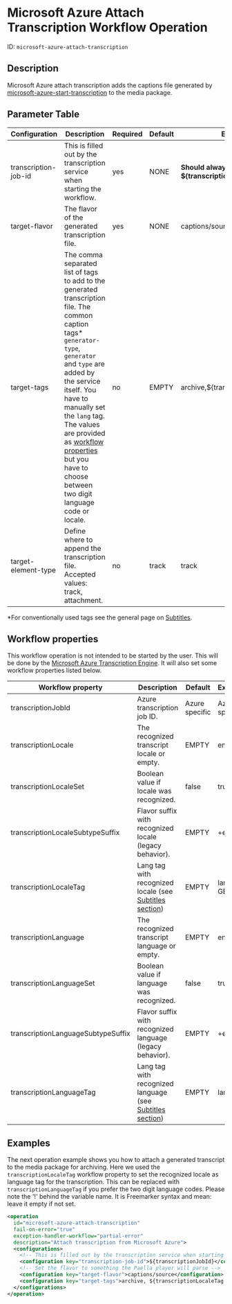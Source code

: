 # Microsoft Azure Attach Transcription Workflow Operation

ID: `microsoft-azure-attach-transcription`

## Description

Microsoft Azure attach transcription adds the captions file generated by [microsoft-azure-start-transcription](../workflowoperationhandlers/microsoft-azure-start-transcription-woh.md) to the media package.

## Parameter Table

| Configuration         | Description                                                                                                                                                                                                                                                                                                                                                       | Required | Default | Example                                    |
|-----------------------|-------------------------------------------------------------------------------------------------------------------------------------------------------------------------------------------------------------------------------------------------------------------------------------------------------------------------------------------------------------------|----------|---------|--------------------------------------------|
| transcription-job-id  | This is filled out by the transcription service when starting the workflow.                                                                                                                                                                                                                                                                                       | yes      | NONE    | **Should always be ${transcriptionJobId}** |
| target-flavor         | The flavor of the generated transcription file.                                                                                                                                                                                                                                                                                                                   | yes      | NONE    | captions/source                            |
| target-tags           | The comma separated list of tags to add to the generated transcription file. The common caption tags* `generator-type`, `generator` and `type` are added by the service itself. You have to manually set the `lang` tag. The values are provided as [workflow properties](#workflow-properties) but you have to choose between two digit language code or locale. | no       | EMPTY   | archive,${transcriptionLocaleTag}          |
| target-element-type   | Define where to append the transcription file. Accepted values: track, attachment.                                                                                                                                                                                                                                                                                | no       | track   | track                                      |

*For conventionally used tags see the general page on [Subtitles](../configuration/subtitles.md).

## Workflow properties

This workflow operation is not intended to be started by the user. This will be done by the [Microsoft Azure Transcription Engine](../configuration/transcription.configuration/microsoftazure.md). It will also set some workflow properties listed below.

| Workflow property                  | Description                                                                                | Default        | Example        |
|------------------------------------|--------------------------------------------------------------------------------------------|----------------|----------------|
| transcriptionJobId                 | Azure transcription job ID.                                                                | Azure specific | Azure specific |
| transcriptionLocale                | The recognized transcript locale or empty.                                                 | EMPTY          | en-GB          |
| transcriptionLocaleSet             | Boolean value if locale was recognized.                                                    | false          | true           |
| transcriptionLocaleSubtypeSuffix   | Flavor suffix with recognized locale (legacy behavior).                                    | EMPTY          | +en-GB         |
| transcriptionLocaleTag             | Lang tag with recognized locale (see [Subtitles section](../configuration/subtitles.md))   | EMPTY          | lang:en-GB     |
| transcriptionLanguage              | The recognized transcript language or empty.                                               | EMPTY          | en             |
| transcriptionLanguageSet           | Boolean value if language was recognized.                                                  | false          | true           |
| transcriptionLanguageSubtypeSuffix | Flavor suffix with recognized language (legacy behavior).                                  | EMPTY          | +en            |
| transcriptionLanguageTag           | Lang tag with recognized language (see [Subtitles section](../configuration/subtitles.md)) | EMPTY          | lang:en        |

## Examples

The next operation example shows you how to attach a generated transcript to the media package for archiving. Here we used the `transcriptionLocaleTag` workflow property to set the recognized locale as language tag for the transcription. This can be replaced with `transcriptionLanguageTag` if you prefer the two digit language codes. Please note the '!' behind the variable name. It is Freemarker syntax and mean: leave it empty if not set.

```xml
<operation
  id="microsoft-azure-attach-transcription"
  fail-on-error="true"
  exception-handler-workflow="partial-error"
  description="Attach transcription from Microsoft Azure">
  <configurations>
    <!-- This is filled out by the transcription service when starting this workflow -->
    <configuration key="transcription-job-id">${transcriptionJobId}</configuration>
    <!-- Set the flavor to something the Paella player will parse -->
    <configuration key="target-flavor">captions/source</configuration>
    <configuration key="target-tags">archive, ${transcriptionLocaleTag!}</configuration>
  </configurations>
</operation>
```
